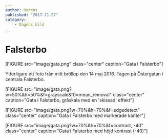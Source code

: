 ```yaml
---
author: Marcus
published: "2017-11-27"
category:
    - Dagens bild
...
```

Falsterbo
==================================

[FIGURE src="image/gata.png" class="center" caption="Gata i Falsterbo"]

Ytterligare ett foto från mitt bröllop den 14 maj 2016. Tagen på Östergatan i centrala Falsterbo.

<!--more-->

[FIGURE src="image/gata.png?w=50%&h=50%&f=grayscale&f0=mean_removal" class="center" caption="Gata i Falsterbo, gråskala med en 'skissad' effekt"]

[FIGURE src="image/gata.png?w=70%&h=70%&f=edgedetect" class="center" caption="Gata i Falsterbo med markerade kanter"]

[FIGURE src="image/gata.png?w=70%&h=70%&f=contrast, -40" class="center" caption="Gata i Falsterbo med höjd kontrast (-40)"]
